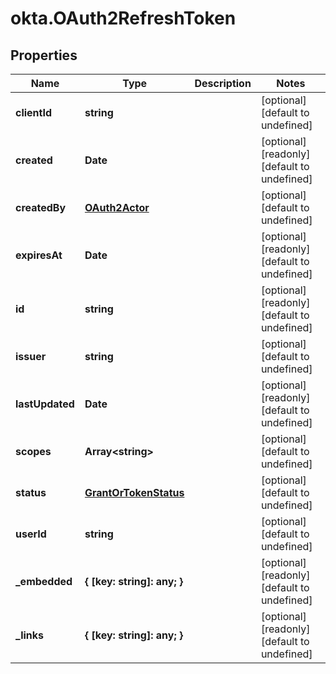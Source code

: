 # okta.OAuth2RefreshToken

## Properties

Name | Type | Description | Notes
------------ | ------------- | ------------- | -------------
**clientId** | **string** |  | [optional] [default to undefined]
**created** | **Date** |  | [optional] [readonly] [default to undefined]
**createdBy** | [**OAuth2Actor**](OAuth2Actor.md) |  | [optional] [default to undefined]
**expiresAt** | **Date** |  | [optional] [readonly] [default to undefined]
**id** | **string** |  | [optional] [readonly] [default to undefined]
**issuer** | **string** |  | [optional] [default to undefined]
**lastUpdated** | **Date** |  | [optional] [readonly] [default to undefined]
**scopes** | **Array&lt;string&gt;** |  | [optional] [default to undefined]
**status** | [**GrantOrTokenStatus**](GrantOrTokenStatus.md) |  | [optional] [default to undefined]
**userId** | **string** |  | [optional] [default to undefined]
**_embedded** | **{ [key: string]: any; }** |  | [optional] [readonly] [default to undefined]
**_links** | **{ [key: string]: any; }** |  | [optional] [readonly] [default to undefined]

